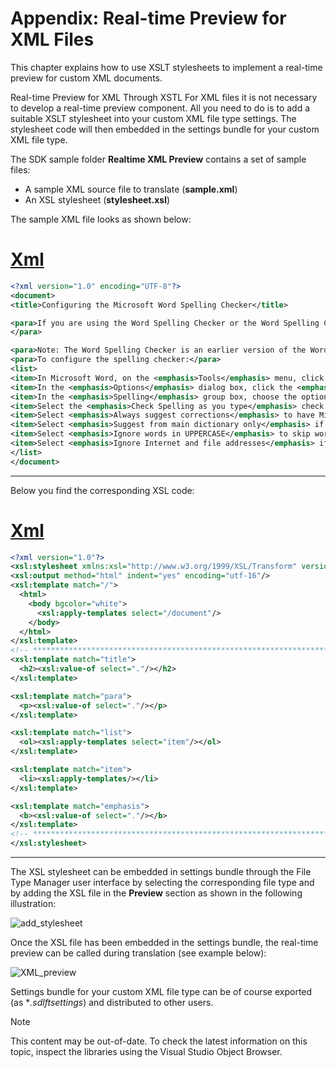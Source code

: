 Appendix: Real-time Preview for XML Files
===

This chapter explains how to use XSLT stylesheets to implement a real-time preview for custom XML documents.

Real-time Preview for XML Through XSTL
For XML files it is not necessary to develop a real-time preview component. All you need to do is to add a suitable XSLT stylesheet into your custom XML file type settings. The stylesheet code will then embedded in the settings bundle for your custom XML file type.

The SDK sample folder **Realtime XML Preview** contains a set of sample files:

* A sample XML source file to translate (**sample.xml**)
* An XSL stylesheet (**stylesheet.xsl**)

The sample XML file looks as shown below:

# [Xml](#tab/tabid-1)
```xml
<?xml version="1.0" encoding="UTF-8"?>
<document>
<title>Configuring the Microsoft Word Spelling Checker</title>

<para>If you are using the Word Spelling Checker or the Word Spelling Checker 2.0 in TagEditor, you will need to configure the spelling checker options from within Microsoft Word.
</para>

<para>Note: The Word Spelling Checker is an earlier version of the Word Spelling Checker 2.0.</para>
<para>To configure the spelling checker:</para>
<list>
<item>In Microsoft Word, on the <emphasis>Tools</emphasis> menu, click <emphasis>Options</emphasis> to display the <emphasis>Options</emphasis> dialog box.</item>
<item>In the <emphasis>Options</emphasis> dialog box, click the <emphasis>Spelling &amp; Grammar</emphasis> tab.</item>
<item>In the <emphasis>Spelling</emphasis> group box, choose the options that you want for the spelling checker:</item>
<item>Select the <emphasis>Check Spelling as you type</emphasis> check box for automatic correction of misspellings as you type.</item>
<item>Select <emphasis>Always suggest corrections</emphasis> to have Microsoft Word suggest corrections to misspellings.</item>
<item>Select <emphasis>Suggest from main dictionary only</emphasis> if you do not want Word to suggest spellings from any open <emphasis>Custom</emphasis> dictionaries.</item>
<item>Select <emphasis>Ignore words in UPPERCASE</emphasis> to skip words containing uppercase characters only, for example, acronyms.</item>
<item>Select <emphasis>Ignore Internet and file addresses</emphasis> if you do not want Word to check Internet addresses, file names or email addresses.</item>
</list>
</document>
```
***

Below you find the corresponding XSL code:

# [Xml](#tab/tabid-1)
```xml
<?xml version="1.0"?>
<xsl:stylesheet xmlns:xsl="http://www.w3.org/1999/XSL/Transform" version="1.0">
<xsl:output method="html" indent="yes" encoding="utf-16"/> 
<xsl:template match="/"> 
  <html>
    <body bgcolor="white">      
      <xsl:apply-templates select="/document"/>
    </body>
  </html>    
</xsl:template> 
<!-- ***********************************************************************-->
<xsl:template match="title">
  <h2><xsl:value-of select="."/></h2>
</xsl:template>

<xsl:template match="para">
  <p><xsl:value-of select="."/></p>
</xsl:template>

<xsl:template match="list">
  <ol><xsl:apply-templates select="item"/></ol>
</xsl:template>

<xsl:template match="item">
  <li><xsl:apply-templates/></li>
</xsl:template>

<xsl:template match="emphasis">
  <b><xsl:value-of select="."/></b>
</xsl:template>
<!-- ***********************************************************************-->
</xsl:stylesheet>
```
***

The XSL stylesheet can be embedded in settings bundle through the File Type Manager user interface by selecting the corresponding file type and by adding the XSL file in the **Preview** section as shown in the following illustration:

![add_stylesheet](images/add_stylesheet.jpg)

Once the XSL file has been embedded in the settings bundle, the real-time preview can be called during translation (see example below):

![XML_preview](images/XML_preview.jpg)

 Settings bundle for your custom XML file type can be of course exported (as **.sdlftsettings*) and distributed to other users.

 >[!NOTE]
>
> This content may be out-of-date. To check the latest information on this topic, inspect the libraries using the Visual Studio Object Browser.
